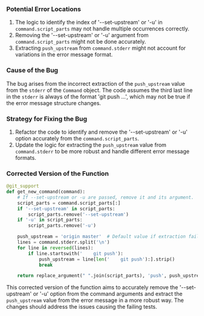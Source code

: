 ### Potential Error Locations
1. The logic to identify the index of '--set-upstream' or '-u' in `command.script_parts` may not handle multiple occurrences correctly.
2. Removing the '--set-upstream' or '-u' argument from `command.script_parts` might not be done accurately.
3. Extracting `push_upstream` from `command.stderr` might not account for variations in the error message format.

### Cause of the Bug
The bug arises from the incorrect extraction of the `push_upstream` value from the `stderr` of the `Command` object. The code assumes the third last line in the `stderr` is always of the format 'git push ...', which may not be true if the error message structure changes.

### Strategy for Fixing the Bug
1. Refactor the code to identify and remove the '--set-upstream' or '-u' option accurately from the `command.script_parts`.
2. Update the logic for extracting the `push_upstream` value from `command.stderr` to be more robust and handle different error message formats.

### Corrected Version of the Function
```python
@git_support
def get_new_command(command):
    # If --set-upstream or -u are passed, remove it and its argument.
    script_parts = command.script_parts[:]
    if '--set-upstream' in script_parts:
        script_parts.remove('--set-upstream')
    if '-u' in script_parts:
        script_parts.remove('-u')

    push_upstream = 'origin master'  # Default value if extraction fails
    lines = command.stderr.split('\n')
    for line in reversed(lines):
        if line.startswith('    git push'):
            push_upstream = line[len('    git push'):].strip()
            break

    return replace_argument(" ".join(script_parts), 'push', push_upstream)
```

This corrected version of the function aims to accurately remove the '--set-upstream' or '-u' option from the command arguments and extract the `push_upstream` value from the error message in a more robust way. The changes should address the issues causing the failing tests.